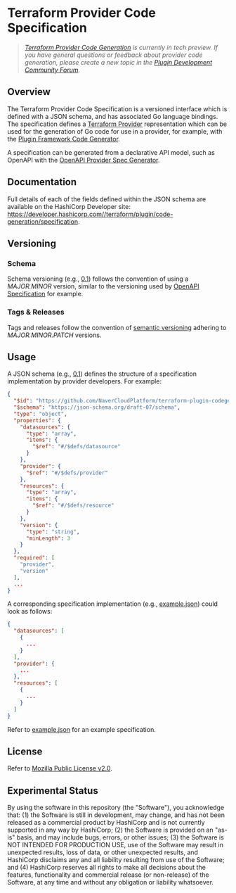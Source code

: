 # Terraform Provider Code Specification

> _[Terraform Provider Code Generation](https://developer.hashicorp.com/terraform/plugin/code-generation) is currently in tech preview. If you have general questions or feedback about provider code generation, please create a new topic in the [Plugin Development Community Forum](https://discuss.hashicorp.com/c/terraform-providers/tf-plugin-sdk)._

## Overview

The Terraform Provider Code Specification is a versioned interface which is defined with a JSON schema, and has associated Go language bindings. The specification defines a [Terraform Provider](https://developer.hashicorp.com/terraform/plugin) representation which can be used for the generation of Go code for use in a provider, for example, with the [Plugin Framework Code Generator](https://developer.hashicorp.com/terraform/plugin/code-generation/framework-generator).

A specification can be generated from a declarative API model, such as OpenAPI with the [OpenAPI Provider Spec Generator](https://developer.hashicorp.com/terraform/plugin/code-generation/openapi-generator).

## Documentation

Full details of each of the fields defined within the JSON schema are available on the HashiCorp Developer site: https://developer.hashicorp.com//terraform/plugin/code-generation/specification.

## Versioning

### Schema

Schema versioning (e.g., [0.1](./spec/v0.1/schema.json)) follows the convention of using a _MAJOR.MINOR_ version, similar to the versioning used by [OpenAPI Specification](https://github.com/OAI/OpenAPI-Specification/blob/main/schemas/v3.1/schema.json) for example.

### Tags & Releases

Tags and releases follow the convention of [semantic versioning](https://semver.org/) adhering to _MAJOR.MINOR.PATCH_ versions. 

## Usage 

A JSON schema (e.g., [0.1](./spec/v0.1/schema.json)) defines the structure of a specification implementation by provider developers. For example:

```json
{
  "$id": "https://github.com/NaverCloudPlatform/terraform-plugin-codegen-spec/spec/v0.1/schema.json",
  "$schema": "https://json-schema.org/draft-07/schema",
  "type": "object",
  "properties": {
    "datasources": {
      "type": "array",
      "items": {
        "$ref": "#/$defs/datasource"
      }
    },
    "provider": {
      "$ref": "#/$defs/provider"
    },
    "resources": {
      "type": "array",
      "items": {
        "$ref": "#/$defs/resource"
      }
    },
    "version": {
      "type": "string",
      "minLength": 3
    }
  },
  "required": [
    "provider",
    "version"
  ],
  ...
}
```

A corresponding specification implementation (e.g., [example.json](./spec/v0.1/example.json)) could look as follows:

```json
{
  "datasources": [
    { 
      ...
    }
  ],
  "provider": {
    ...
  },
  "resources": [
    {
      ...
    }
  ]
}
```

Refer to [example.json](./spec/v0.1/example.json) for an example specification.

## License

Refer to [Mozilla Public License v2.0](./LICENSE).

## Experimental Status

By using the software in this repository (the "Software"), you acknowledge that: (1) the Software is still in development, may change, and has not been released as a commercial product by HashiCorp and is not currently supported in any way by HashiCorp; (2) the Software is provided on an "as-is" basis, and may include bugs, errors, or other issues; (3) the Software is NOT INTENDED FOR PRODUCTION USE, use of the Software may result in unexpected results, loss of data, or other unexpected results, and HashiCorp disclaims any and all liability resulting from use of the Software; and (4) HashiCorp reserves all rights to make all decisions about the features, functionality and commercial release (or non-release) of the Software, at any time and without any obligation or liability whatsoever.
